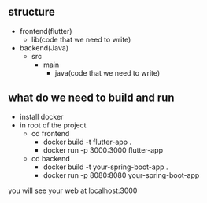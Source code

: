 ## structure
  - frontend(flutter)
    - lib(code that we need to write) 
  - backend(Java)
    - src
      - main
        - java(code that we need to write)

## what do we need to build and run
- install docker
- in root of the project
  - cd frontend
    - docker build -t flutter-app .
    - docker run -p 3000:3000 flutter-app
  - cd backend
    - docker build -t your-spring-boot-app .
    - docker run -p 8080:8080 your-spring-boot-app 

you will see your web at localhost:3000
